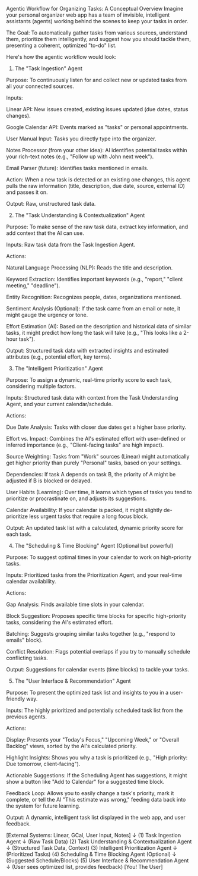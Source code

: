 Agentic Workflow for Organizing Tasks: A Conceptual Overview
Imagine your personal organizer web app has a team of invisible, intelligent assistants (agents) working behind the scenes to keep your tasks in order.

The Goal: To automatically gather tasks from various sources, understand them, prioritize them intelligently, and suggest how you should tackle them, presenting a coherent, optimized "to-do" list.

Here's how the agentic workflow would look:

1. The "Task Ingestion" Agent

Purpose: To continuously listen for and collect new or updated tasks from all your connected sources.

Inputs:

Linear API: New issues created, existing issues updated (due dates, status changes).

Google Calendar API: Events marked as "tasks" or personal appointments.

User Manual Input: Tasks you directly type into the organizer.

Notes Processor (from your other idea): AI identifies potential tasks within your rich-text notes (e.g., "Follow up with John next week").

Email Parser (future): Identifies tasks mentioned in emails.

Action: When a new task is detected or an existing one changes, this agent pulls the raw information (title, description, due date, source, external ID) and passes it on.

Output: Raw, unstructured task data.

2. The "Task Understanding & Contextualization" Agent

Purpose: To make sense of the raw task data, extract key information, and add context that the AI can use.

Inputs: Raw task data from the Task Ingestion Agent.

Actions:

Natural Language Processing (NLP): Reads the title and description.

Keyword Extraction: Identifies important keywords (e.g., "report," "client meeting," "deadline").

Entity Recognition: Recognizes people, dates, organizations mentioned.

Sentiment Analysis (Optional): If the task came from an email or note, it might gauge the urgency or tone.

Effort Estimation (AI): Based on the description and historical data of similar tasks, it might predict how long the task will take (e.g., "This looks like a 2-hour task").

Output: Structured task data with extracted insights and estimated attributes (e.g., potential effort, key terms).

3. The "Intelligent Prioritization" Agent

Purpose: To assign a dynamic, real-time priority score to each task, considering multiple factors.

Inputs: Structured task data with context from the Task Understanding Agent, and your current calendar/schedule.

Actions:

Due Date Analysis: Tasks with closer due dates get a higher base priority.

Effort vs. Impact: Combines the AI's estimated effort with user-defined or inferred importance (e.g., "Client-facing tasks" are high impact).

Source Weighting: Tasks from "Work" sources (Linear) might automatically get higher priority than purely "Personal" tasks, based on your settings.

Dependencies: If task A depends on task B, the priority of A might be adjusted if B is blocked or delayed.

User Habits (Learning): Over time, it learns which types of tasks you tend to prioritize or procrastinate on, and adjusts its suggestions.

Calendar Availability: If your calendar is packed, it might slightly de-prioritize less urgent tasks that require a long focus block.

Output: An updated task list with a calculated, dynamic priority score for each task.

4. The "Scheduling & Time Blocking" Agent (Optional but powerful)

Purpose: To suggest optimal times in your calendar to work on high-priority tasks.

Inputs: Prioritized tasks from the Prioritization Agent, and your real-time calendar availability.

Actions:

Gap Analysis: Finds available time slots in your calendar.

Block Suggestion: Proposes specific time blocks for specific high-priority tasks, considering the AI's estimated effort.

Batching: Suggests grouping similar tasks together (e.g., "respond to emails" block).

Conflict Resolution: Flags potential overlaps if you try to manually schedule conflicting tasks.

Output: Suggestions for calendar events (time blocks) to tackle your tasks.

5. The "User Interface & Recommendation" Agent

Purpose: To present the optimized task list and insights to you in a user-friendly way.

Inputs: The highly prioritized and potentially scheduled task list from the previous agents.

Actions:

Display: Presents your "Today's Focus," "Upcoming Week," or "Overall Backlog" views, sorted by the AI's calculated priority.

Highlight Insights: Shows you why a task is prioritized (e.g., "High priority: Due tomorrow, client-facing").

Actionable Suggestions: If the Scheduling Agent has suggestions, it might show a button like "Add to Calendar" for a suggested time block.

Feedback Loop: Allows you to easily change a task's priority, mark it complete, or tell the AI "This estimate was wrong," feeding data back into the system for future learning.

Output: A dynamic, intelligent task list displayed in the web app, and user feedback.

[External Systems: Linear, GCal, User Input, Notes]
↓
(1) Task Ingestion Agent
↓ (Raw Task Data)
(2) Task Understanding & Contextualization Agent
↓ (Structured Task Data, Context)
(3) Intelligent Prioritization Agent
↓ (Prioritized Tasks)
(4) Scheduling & Time Blocking Agent (Optional)
↓ (Suggested Schedule/Blocks)
(5) User Interface & Recommendation Agent
↓ (User sees optimized list, provides feedback)
[You! The User]
